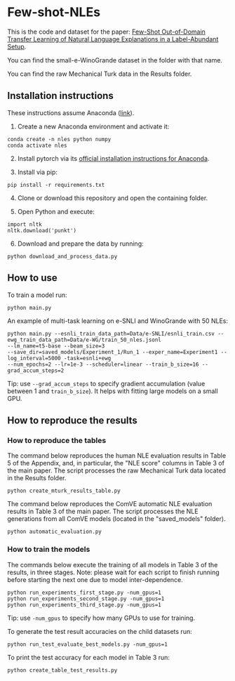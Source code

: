 # Few-shot-NLEs

This is the code and dataset for the paper: [Few-Shot Out-of-Domain Transfer Learning of Natural Language
Explanations in a Label-Abundant Setup](https://arxiv.org/abs/2112.06204).

You can find the small-e-WinoGrande dataset in the folder with that name.

You can find the raw Mechanical Turk data in the Results folder.


## Installation instructions

These instructions assume Anaconda ([link](https://www.anaconda.com)).

1) Create a new Anaconda environment and activate it:
```
conda create -n nles python numpy
conda activate nles
```

2) Install pytorch via its [official installation instructions for Anaconda](https://pytorch.org/get-started/locally/).

3) Install via pip:
```
pip install -r requirements.txt
```

4) Clone or download this repository and open the containing folder.

5) Open Python and execute:
```
import nltk
nltk.download('punkt')
```

6) Download and prepare the data by running:
```
python download_and_process_data.py
```


## How to use

To train a model run:
```
python main.py
```

An example of multi-task learning on e-SNLI and WinoGrande with 50 NLEs:
```
python main.py --esnli_train_data_path=Data/e-SNLI/esnli_train.csv --ewg_train_data_path=Data/e-WG/train_50_nles.jsonl 
--lm_name=t5-base --beam_size=3 
--save_dir=saved_models/Experiment_1/Run_1 --exper_name=Experiment1 --log_interval=5000 -task=esnli+ewg 
--num_epochs=2 --lr=1e-3 --scheduler=linear --train_b_size=16 --grad_accum_steps=2
```
Tip: use ```--grad_accum_steps``` to specify gradient accumulation (value between 1 and ```train_b_size```). It helps with fitting large models on a small GPU.

## How to reproduce the results

### How to reproduce the tables

The command below reproduces the human NLE evaluation results in Table 5 of the Appendix, and, in particular, 
the "NLE score" columns in Table 3 of the main paper. 
The script processes the raw Mechanical Turk data located in the Results folder.

```
python create_mturk_results_table.py
```

The command below reproduces the ComVE automatic NLE evaluation results in Table 3 of the main paper. 
The script processes the NLE generations from all ComVE models (located in the "saved_models" folder).

```
python automatic_evaluation.py
```

### How to train the models

The commands below execute the training of all models in Table 3 of the results, in three stages. Note: please wait for each script to finish running 
before starting the next one due to model inter-dependence.

```
python run_experiments_first_stage.py -num_gpus=1
python run_experiments_second_stage.py -num_gpus=1
python run_experiments_third_stage.py -num_gpus=1
```
Tip: use ```-num_gpus``` to specify how many GPUs to use for training.

To generate the test result accuracies on the child datasets run:

```
python run_test_evaluate_best_models.py -num_gpus=1
```

To print the test accuracy for each model in Table 3 run:
```
python create_table_test_results.py
```
